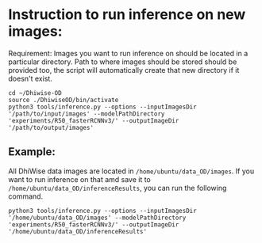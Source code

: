 # Instruction to run inference on new images:

Requirement: Images you want to run inference on should be located in a particular directory. Path to where images should be stored should be provided too, the script will automatically create that new directory if it doesn't exist. 


```
cd ~/Dhiwise-OD
source ./DhiwiseOD/bin/activate
python3 tools/inference.py --options --inputImagesDir '/path/to/input/images' --modelPathDirectory 'experiments/R50_fasterRCNNv3/' --outputImageDir '/path/to/output/images'
```

## Example:

All DhiWise data images are located in `/home/ubuntu/data_OD/images`. If you want to run inference on that amd save it to `/home/ubuntu/data_OD/inferenceResults`, you can run the following command. 

```
python3 tools/inference.py --options --inputImagesDir '/home/ubuntu/data_OD/images' --modelPathDirectory 'experiments/R50_fasterRCNNv3/' --outputImageDir '/home/ubuntu/data_OD/inferenceResults'
```
